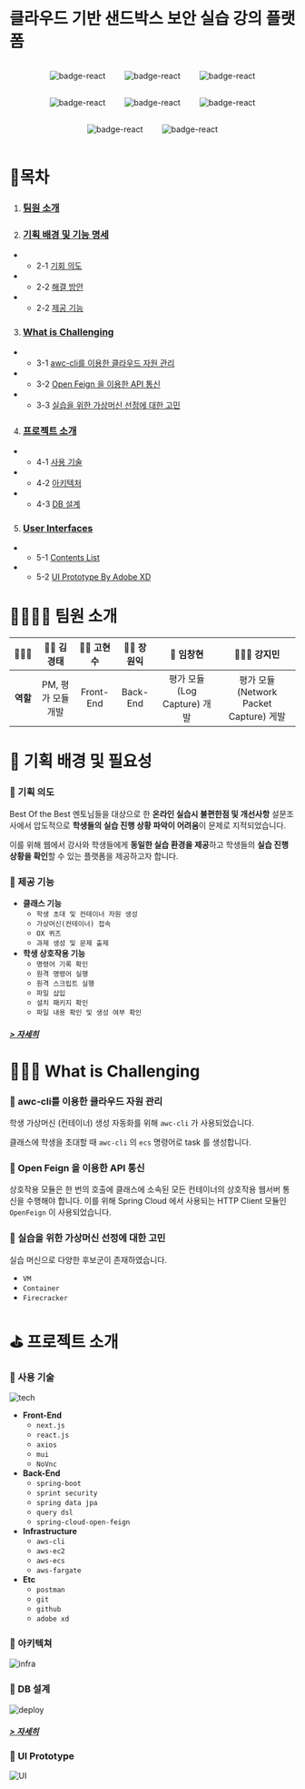 # **클라우드 기반 샌드박스 보안 실습 강의 플랫폼**

<div align="center"> 
  <img style="margin: 15px" src="https://img.shields.io/badge/react.js-17.0.2-9cf.svg" alt="badge-react" />
  <img style="margin: 15px" src="https://img.shields.io/badge/Next.js-11.1.2-inactive.svg" alt="badge-react"/>
  <img style="margin: 15px" src="https://img.shields.io/badge/Redux-4.1.1-red.svg" alt="badge-react" />
  <img style="margin: 15px" src="https://img.shields.io/badge/SpringBoot-2.5.4-green.svg" alt="badge-react" />
  <img style="margin: 15px" src="https://img.shields.io/badge/QueryDsl-4.4.0-success.svg" alt="badge-react"/>
  <img style="margin: 15px" src="https://img.shields.io/badge/NHNCloud-Instance-blue.svg" alt="badge-react"/>
  <img style="margin: 15px" src="https://img.shields.io/badge/AWS-S3-orange.svg" alt="badge-react"/>
  <img style="margin: 15px" src="https://img.shields.io/badge/Nginx-2.5.4-green.svg" alt="badge-react" />
</div>

# 📝목차

1. ### [팀원 소개](#-팀원-소개)
2. ### [기획 배경 및 기능 명세](#-기획-배경-및-필요성)

- - 2-1 [기회 의도](#-기획-의도)
- - 2-2 [해결 방안](#-서비스-목적)
- - 2-2 [제공 기능](#-제공-기능)

3. ### [What is Challenging](#-What-is-Challenging)

- - 3-1 [awc-cli를 이용한 클라우드 자원 관리](#-SEO-검색-엔진-최적화)
- - 3-2 [Open Feign 을 이용한 API 통신](#-Nginx-와-무중단-배포)
- - 3-3 [실습을 위한 가상머신 선정에 대한 고민](#-Nginx-와-무중단-배포)

4. ### [프로젝트 소개](#-프로젝트-소개)

- - 4-1 [사용 기술](#-사용-기술)
- - 4-2 [아키텍처](#-CI-CD-Pipeline)
- - 4-3 [DB 설계](#-배포-구조)

5. ### [User Interfaces](#-User-Interface)

- - 5-1 [Contents List](#-Contents-List)
- - 5-2 [UI Prototype By Adobe XD](#-UI-Prototype)

# 👨‍👩‍👧‍👦 팀원 소개

|    👨‍👨‍👧    |    🧑‍💼 김경태    | 🧑‍💻 고현수 | 🧑‍🎨 장원익 |          🥷 임창현           |               👩🏻‍⚕️ 강지민                |
| :------: | :----------------: | :----------: | :----------: | :-------------------------: | :------------------------------------: |
| **역할** | PM, 평가 모듈 개발 |  Front-End   |   Back-End   | 평가 모듈(Log Capture) 개발 | 평가 모듈(Network Packet Capture) 게발 |

# 🔖 기획 배경 및 필요성

### 📌 기획 의도

Best Of the Best 멘토님들을 대상으로 한 **온라인 실습시 불편한점 및 개선사항** 설문조사에서 압도적으로 **학생들의 실습 진행 상황 파악이 어려움**이 문제로 지적되었습니다.

이를 위해 웹에서 강사와 학생들에게 **동일한 실습 환경을 제공**하고 학생들의 **실습 진행상황을 확인**할 수 있는 플랫폼을 제공하고자 합니다.

### 📌 제공 기능

- **클래스 기능**
  - `학생 초대 및 컨테이너 자원 생성`
  - `가상머신(컨테이너) 접속`
  - `OX 퀴즈`
  - `과제 생성 및 문제 출제`
- **학생 상호작용 기능**
  - `명령어 기록 확인`
  - `원격 명령어 실행`
  - `원격 스크립트 실행`
  - `파일 삽입`
  - `설치 패키지 확인`
  - `파일 내용 확인 및 생성 여부 확인`

##### [> 자세히](https://github.com/V-Ground/Backend/wiki/기능-명세)

# 👩🏻‍💻 What is Challenging

### 📌 awc-cli를 이용한 클라우드 자원 관리

학생 가상머신 (컨테이너) 생성 자동화를 위해 `awc-cli` 가 사용되었습니다.

클래스에 학생을 초대할 때 `awc-cli` 의 `ecs` 명령어로 task 를 생성합니다.

### 📌 Open Feign 을 이용한 API 통신

상호작용 모듈은 한 번의 호출에 클래스에 소속된 모든 컨테이너의 상호작용 웹서버 통신을 수행해야 합니다.
이를 위해 Spring Cloud 에서 사용되는 HTTP Client 모듈인 `OpenFeign` 이 사용되었습니다.

### 📌 실습을 위한 가상머신 선정에 대한 고민

실습 머신으로 다양한 후보군이 존재하였습니다.

- `VM`
- `Container`
- `Firecracker`

# ⛳️ 프로젝트 소개

### 📌 사용 기술

![tech](https://github.com/V-Ground/Backend/blob/master/assets/tech.png)

- **Front-End**
  - `next.js`
  - `react.js`
  - `axios`
  - `mui`
  - `NoVnc`
- **Back-End**
  - `spring-boot`
  - `sprint security`
  - `spring data jpa`
  - `query dsl`
  - `spring-cloud-open-feign`
- **Infrastructure**
  - `aws-cli`
  - `aws-ec2`
  - `aws-ecs`
  - `aws-fargate`
- **Etc**
  - `postman`
  - `git`
  - `github`
  - `adobe xd`

### 📌 아키텍쳐

![infra](https://github.com/V-Ground/Backend/blob/master/assets/infra.png)

### 📌 DB 설계

![deploy](https://github.com/V-Ground/Backend/blob/master/assets/db.png)

##### [> 자세히](https://github.com/V-Ground/Backend/blob/master/ass0ets/db.png)

### 📌 UI Prototype

![UI](https://github.com/V-Ground/Backend/blob/master/assets/ui.png)
